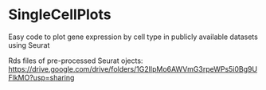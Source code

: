 # SingleCellPlots
Easy code to plot gene expression by cell type in publicly available datasets using Seurat

Rds files of pre-processed Seurat ojects: https://drive.google.com/drive/folders/1G2IlpMo6AWVmG3rpeWPs5i0Bg9UFlkMO?usp=sharing
